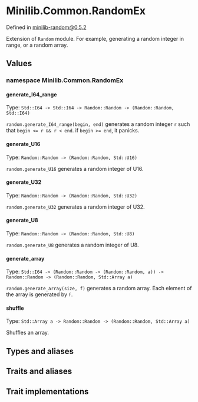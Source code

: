 # Minilib.Common.RandomEx

Defined in minilib-random@0.5.2

Extension of `Random` module. For example, generating a random integer in range, or a random array.

## Values

### namespace Minilib.Common.RandomEx

#### generate_I64_range

Type: `Std::I64 -> Std::I64 -> Random::Random -> (Random::Random, Std::I64)`

`random.generate_I64_range(begin, end)` generates a random integer `r`
such that `begin <= r && r < end`.
if `begin >= end`, it panicks.

#### generate_U16

Type: `Random::Random -> (Random::Random, Std::U16)`

`random.generate_U16` generates a random integer of U16.

#### generate_U32

Type: `Random::Random -> (Random::Random, Std::U32)`

`random.generate_U32` generates a random integer of U32.

#### generate_U8

Type: `Random::Random -> (Random::Random, Std::U8)`

`random.generate_U8` generates a random integer of U8.

#### generate_array

Type: `Std::I64 -> (Random::Random -> (Random::Random, a)) -> Random::Random -> (Random::Random, Std::Array a)`

`random.generate_array(size, f)` generates a random array.
Each element of the array is generated by `f`.

#### shuffle

Type: `Std::Array a -> Random::Random -> (Random::Random, Std::Array a)`

Shuffles an array.

## Types and aliases

## Traits and aliases

## Trait implementations
